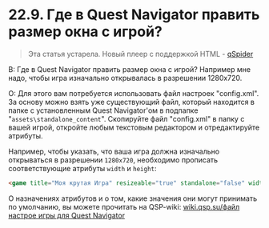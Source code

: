 # 22.9. Где в Quest Navigator править размер окна с игрой?
<!-- [:faq_22_09] -->

> Эта статья устарела. Новый плеер с поддержкой HTML - [qSpider](https://aleksversus.github.io/howdo_faq/articles/qspider_0004.html)

В: Где в Quest Navigator править размер окна с игрой? Например мне надо, чтобы игра изначально открывалась в разрешении 1280х720.

О: 
Для этого вам потребуется использовать файл настроек "config.xml". За основу можно взять уже существующий файл, который находится в папке с установленным Quest Navigator'ом в подпапке "`assets\standalone_content`". Скопируйте файл "config.xml" в папку с вашей игрой, откройте любым текстовым редактором и отредактируйте атрибуты.

Например, чтобы указать, что ваша игра должна изначально открываться в разрешении `1280х720`, необходимо прописать соответствующие атрибуты `width` и `height`:
```html
<game title="Моя крутая Игра" resizeable="true" standalone="false" width="1280" height="720"/>
```
О назначениях атрибутов и о том, какие значения они могут принимать по умолчанию, вы можете прочитать на QSP-wiki: [wiki.qsp.su/файл настрое игры для Quest Navigator](https://wiki.qsp.org/help:fajl_nastroek_igry_v_quest_navigator)
